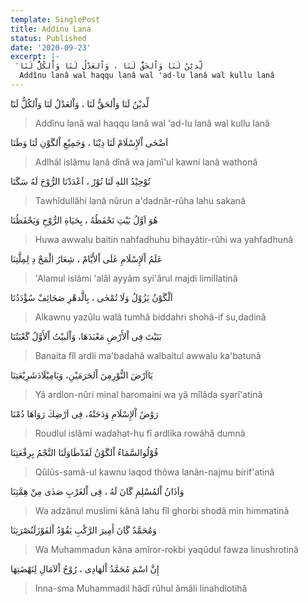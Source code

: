 ```yaml
---
template: SinglePost
title: Addinu Lana
status: Published
date: '2020-09-23'
excerpt: |-
  َلِّديْنُ لَنَا وَاْلحَقُّ لَنَا ، وَاْلعَدْلُ لَنَا وَاْلکُلُّ لَنَا
  Addînu lanâ wal haqqu lanâ wal 'ad-lu lanâ wal kullu lanâ
---
```

َلِّديْنُ لَنَا وَاْلحَقُّ لَنَا ، وَاْلعَدْلُ لَنَا وَاْلکُلُّ لَنَا
> Addînu lanâ wal haqqu lanâ wal 'ad-lu lanâ wal kullu lanâ  

اَضْحَی اْلإِسْلَامْ لَنَا دِيْنَا ، وَجَمِيْعِ اْلگَوْنِ لَنَا وَطَنَا  
> Adlhâl islâmu lanâ dînâ wa jamî'ul kawni lanâ wathonâ  

تُوْحِيْدُ اللهِ لَنَا نُوْرٌ ، اَعْدَدْنَا الرُّوْحَ لَهُ سَگَنَا  
> Tawhîdullâhi lanâ nûrun a'dadnâr-rûha lahu sakanâ  

هُوَ اَوَّلُ بَيْتِ نَحْفَظُهُ ، بِحَيَاةِ الرُّوْحِ وَيَحْفَظُنَا  
> Huwa awwalu baitin nahfadhuhu bihayâtir-rûhi wa yahfadhunâ  

عَلَمُ اْلإِسْلَامِ عٰلَی اْلأَيَّامْ ، شِعَارُ الْمَجْ دِ لِمِلَّتِنَا  
> 'Alamul islâmi 'alâl ayyâm syi'ârul majdi limillatinâ 

اَلْگَوْنُ يَزُوْلُ وَلَا تُمْحٰی ، بِالَّدهْرِ صَحَائِفْ سُؤْدَدُنَا  
> Alkawnu yazûlu walâ tumhâ biddahri shohâ-if su,dadinâ 

بَنَيْتَ فِی اْلأَرْضِ مَعْبَدَهَا، وَاْلَبيْتُ اْلأَوَّلُ گَعْبَتُنَا  
> Banaita fîl ardli ma'badahâ walbaitul awwalu ka'batunâ 

يَااَرْضَ النُّوْرِمِنَ اْلحَرَمَيْنِ، وَيَامِيْلَادَشَرِيْعَتِنَا  
> Yâ ardlon-nûri minal haromaini wa yâ mîlâda syarî'atinâ

رَوْضُ اْلإِسْلَامِ وَدَحَتْهُ، فِی اَرْضِكَ رَوَاهَا دُمْنَا  
> Roudlul islâmi wadahat-hu fî ardlika rowâhâ dumnâ

قُوْلُوالسَّمَاءُ اْلگَوْنُ لَقَدْطَاوَلَنَا النَّجْمُ بِرِفْعَتِنَا  
> Qûlûs-samâ-ul kawnu laqod thôwa lanân-najmu birif'atinâ

وَاَذَانُ اْلمُسْلِمِ گَانَ لَهُ ، فِی اْلغَرْبِ صَدٰی مِنْ هِمَّتِنَا  
> Wa adzânul muslimi kânâ lahu fîl ghorbi shodâ min himmatinâ

وَمُحَمَّدٌ گَانَ أَمِيرَ الرَّکْبِ يَقُوْدُ اْلفَوْزَلَنُصْرَتِنَا  
> Wa Muhammadun kâna amîror-rokbi yaqûdul fawza linushrotinâ  

إِنَّ اسْمَ مُحَمَّدُ اْلهَادِی ، رُوْحُ اْلآمَالِ لِنَهْضَتِهَا  
> Inna-sma Muhammadil hâdî rûhul ãmâli linahdlotihâ  
